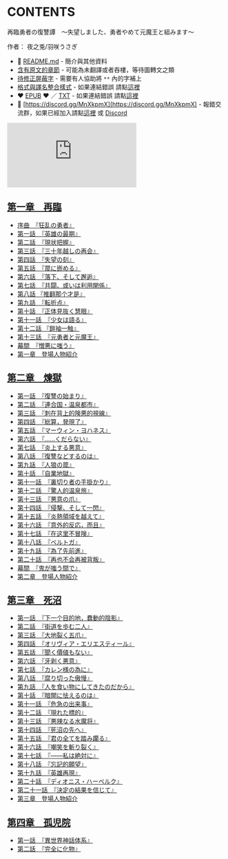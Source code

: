 # CONTENTS

再臨勇者の復讐譚　～失望しました、勇者やめて元魔王と組みます～  

作者： 夜之兎/羽咲うさぎ  



- :closed_book: [README.md](README.md) - 簡介與其他資料
- [含有原文的章節](ja.md) - 可能為未翻譯或者吞樓，等待圖轉文之類
- [待修正屏蔽字](%E5%BE%85%E4%BF%AE%E6%AD%A3%E5%B1%8F%E8%94%BD%E5%AD%97.md) - 需要有人協助將 `**` 內的字補上
- [格式與譯名整合樣式](https://github.com/bluelovers/node-novel/blob/master/lib/locales/%E5%86%8D%E8%87%A8%E5%8B%87%E8%80%85%E3%81%AE%E5%BE%A9%E8%AE%90%E8%AD%9A%E3%80%80%EF%BD%9E%E5%A4%B1%E6%9C%9B%E3%81%97%E3%81%BE%E3%81%97%E3%81%9F%E3%80%81%E5%8B%87%E8%80%85%E3%82%84%E3%82%81%E3%81%A6%E5%85%83%E9%AD%94%E7%8E%8B%E3%81%A8%E7%B5%84%E3%81%BF%E3%81%BE%E3%81%99%EF%BD%9E.ts) - 如果連結錯誤 請點[這裡](https://github.com/bluelovers/node-novel/blob/master/lib/locales/)
-  :heart: [EPUB](https://gitlab.com/demonovel/epub-txt/blob/master/user/%E5%86%8D%E8%87%A8%E5%8B%87%E8%80%85%E3%81%AE%E5%BE%A9%E8%AE%90%E8%AD%9A%E3%80%80%EF%BD%9E%E5%A4%B1%E6%9C%9B%E3%81%97%E3%81%BE%E3%81%97%E3%81%9F%E3%80%81%E5%8B%87%E8%80%85%E3%82%84%E3%82%81%E3%81%A6%E5%85%83%E9%AD%94%E7%8E%8B%E3%81%A8%E7%B5%84%E3%81%BF%E3%81%BE%E3%81%99%EF%BD%9E.epub) :heart:  ／ [TXT](https://gitlab.com/demonovel/epub-txt/blob/master/user/out/%E5%86%8D%E8%87%A8%E5%8B%87%E8%80%85%E3%81%AE%E5%BE%A9%E8%AE%90%E8%AD%9A%E3%80%80%EF%BD%9E%E5%A4%B1%E6%9C%9B%E3%81%97%E3%81%BE%E3%81%97%E3%81%9F%E3%80%81%E5%8B%87%E8%80%85%E3%82%84.out.txt) - 如果連結錯誤 請點[這裡](https://gitlab.com/demonovel/epub-txt/blob/master/user/)
- :mega: [https://discord.gg/MnXkpmX](https://discord.gg/MnXkpmX) - 報錯交流群，如果已經加入請點[這裡](https://discordapp.com/channels/467794087769014273/467794088285175809) 或 [Discord](https://discordapp.com/channels/@me)


![導航目錄](https://chart.apis.google.com/chart?cht=qr&chs=150x150&chl=https://gitlab.com/novel-group/txt-source/blob/master/user_out/再臨勇者の復讐譚　～失望しました、勇者やめて元魔王と組みます～/導航目錄.md "導航目錄")




## [第一章　再臨](00000_%E7%AC%AC%E4%B8%80%E7%AB%A0%E3%80%80%E5%86%8D%E8%87%A8)

- [序曲　『狂乱の勇者』](00000_%E7%AC%AC%E4%B8%80%E7%AB%A0%E3%80%80%E5%86%8D%E8%87%A8/00000_%E5%BA%8F%E6%9B%B2%E3%80%80%E3%80%8E%E7%8B%82%E4%B9%B1%E3%81%AE%E5%8B%87%E8%80%85%E3%80%8F.txt)
- [第一話　『英雄の最期』](00000_%E7%AC%AC%E4%B8%80%E7%AB%A0%E3%80%80%E5%86%8D%E8%87%A8/00010_%E7%AC%AC%E4%B8%80%E8%A9%B1%E3%80%80%E3%80%8E%E8%8B%B1%E9%9B%84%E3%81%AE%E6%9C%80%E6%9C%9F%E3%80%8F.txt)
- [第二話　『現状把握』](00000_%E7%AC%AC%E4%B8%80%E7%AB%A0%E3%80%80%E5%86%8D%E8%87%A8/00020_%E7%AC%AC%E4%BA%8C%E8%A9%B1%E3%80%80%E3%80%8E%E7%8F%BE%E7%8A%B6%E6%8A%8A%E6%8F%A1%E3%80%8F.txt)
- [第三話　『三十年越しの再会』](00000_%E7%AC%AC%E4%B8%80%E7%AB%A0%E3%80%80%E5%86%8D%E8%87%A8/00030_%E7%AC%AC%E4%B8%89%E8%A9%B1%E3%80%80%E3%80%8E%E4%B8%89%E5%8D%81%E5%B9%B4%E8%B6%8A%E3%81%97%E3%81%AE%E5%86%8D%E4%BC%9A%E3%80%8F.txt)
- [第四話　『失望の刻』](00000_%E7%AC%AC%E4%B8%80%E7%AB%A0%E3%80%80%E5%86%8D%E8%87%A8/00040_%E7%AC%AC%E5%9B%9B%E8%A9%B1%E3%80%80%E3%80%8E%E5%A4%B1%E6%9C%9B%E3%81%AE%E5%88%BB%E3%80%8F.txt)
- [第五話　『罠に嵌める』](00000_%E7%AC%AC%E4%B8%80%E7%AB%A0%E3%80%80%E5%86%8D%E8%87%A8/00050_%E7%AC%AC%E4%BA%94%E8%A9%B1%E3%80%80%E3%80%8E%E7%BD%A0%E3%81%AB%E5%B5%8C%E3%82%81%E3%82%8B%E3%80%8F.txt)
- [第六話　『落下、そして邂逅』](00000_%E7%AC%AC%E4%B8%80%E7%AB%A0%E3%80%80%E5%86%8D%E8%87%A8/00060_%E7%AC%AC%E5%85%AD%E8%A9%B1%E3%80%80%E3%80%8E%E8%90%BD%E4%B8%8B%E3%80%81%E3%81%9D%E3%81%97%E3%81%A6%E9%82%82%E9%80%85%E3%80%8F.txt)
- [第七話　『共闘、或いは利用関係』](00000_%E7%AC%AC%E4%B8%80%E7%AB%A0%E3%80%80%E5%86%8D%E8%87%A8/00070_%E7%AC%AC%E4%B8%83%E8%A9%B1%E3%80%80%E3%80%8E%E5%85%B1%E9%97%98%E3%80%81%E6%88%96%E3%81%84%E3%81%AF%E5%88%A9%E7%94%A8%E9%96%A2%E4%BF%82%E3%80%8F.txt)
- [第八話 『推翻那个才是』](00000_%E7%AC%AC%E4%B8%80%E7%AB%A0%E3%80%80%E5%86%8D%E8%87%A8/00080_%E7%AC%AC%E5%85%AB%E8%A9%B1%20%E3%80%8E%E6%8E%A8%E7%BF%BB%E9%82%A3%E4%B8%AA%E6%89%8D%E6%98%AF%E3%80%8F.txt)
- [第九話　『転折点』](00000_%E7%AC%AC%E4%B8%80%E7%AB%A0%E3%80%80%E5%86%8D%E8%87%A8/00090_%E7%AC%AC%E4%B9%9D%E8%A9%B1%E3%80%80%E3%80%8E%E8%BB%A2%E6%8A%98%E7%82%B9%E3%80%8F.txt)
- [第十話　『正体見抜く慧眼』](00000_%E7%AC%AC%E4%B8%80%E7%AB%A0%E3%80%80%E5%86%8D%E8%87%A8/00100_%E7%AC%AC%E5%8D%81%E8%A9%B1%E3%80%80%E3%80%8E%E6%AD%A3%E4%BD%93%E8%A6%8B%E6%8A%9C%E3%81%8F%E6%85%A7%E7%9C%BC%E3%80%8F.txt)
- [第十一話　『少女は語る』](00000_%E7%AC%AC%E4%B8%80%E7%AB%A0%E3%80%80%E5%86%8D%E8%87%A8/00110_%E7%AC%AC%E5%8D%81%E4%B8%80%E8%A9%B1%E3%80%80%E3%80%8E%E5%B0%91%E5%A5%B3%E3%81%AF%E8%AA%9E%E3%82%8B%E3%80%8F.txt)
- [第十二話 『鎧袖一触』](00000_%E7%AC%AC%E4%B8%80%E7%AB%A0%E3%80%80%E5%86%8D%E8%87%A8/00120_%E7%AC%AC%E5%8D%81%E4%BA%8C%E8%A9%B1%20%E3%80%8E%E9%8E%A7%E8%A2%96%E4%B8%80%E8%A7%A6%E3%80%8F.txt)
- [第十三話　『元勇者と元魔王』](00000_%E7%AC%AC%E4%B8%80%E7%AB%A0%E3%80%80%E5%86%8D%E8%87%A8/00130_%E7%AC%AC%E5%8D%81%E4%B8%89%E8%A9%B1%E3%80%80%E3%80%8E%E5%85%83%E5%8B%87%E8%80%85%E3%81%A8%E5%85%83%E9%AD%94%E7%8E%8B%E3%80%8F.txt)
- [幕間　『憎悪に嗤う』](00000_%E7%AC%AC%E4%B8%80%E7%AB%A0%E3%80%80%E5%86%8D%E8%87%A8/00140_%E5%B9%95%E9%96%93%E3%80%80%E3%80%8E%E6%86%8E%E6%82%AA%E3%81%AB%E5%97%A4%E3%81%86%E3%80%8F.txt)
- [第一章　登場人物紹介](00000_%E7%AC%AC%E4%B8%80%E7%AB%A0%E3%80%80%E5%86%8D%E8%87%A8/00150_%E7%AC%AC%E4%B8%80%E7%AB%A0%E3%80%80%E7%99%BB%E5%A0%B4%E4%BA%BA%E7%89%A9%E7%B4%B9%E4%BB%8B.txt)


## [第二章　煉獄](00010_%E7%AC%AC%E4%BA%8C%E7%AB%A0%E3%80%80%E7%85%89%E7%8D%84)

- [第一話　『復讐の始まり』](00010_%E7%AC%AC%E4%BA%8C%E7%AB%A0%E3%80%80%E7%85%89%E7%8D%84/00160_%E7%AC%AC%E4%B8%80%E8%A9%B1%E3%80%80%E3%80%8E%E5%BE%A9%E8%AE%90%E3%81%AE%E5%A7%8B%E3%81%BE%E3%82%8A%E3%80%8F.txt)
- [第二話　『連合国・温泉都市』](00010_%E7%AC%AC%E4%BA%8C%E7%AB%A0%E3%80%80%E7%85%89%E7%8D%84/00170_%E7%AC%AC%E4%BA%8C%E8%A9%B1%E3%80%80%E3%80%8E%E9%80%A3%E5%90%88%E5%9B%BD%E3%83%BB%E6%B8%A9%E6%B3%89%E9%83%BD%E5%B8%82%E3%80%8F.txt)
- [第三話　『刺在背上的険悪的視線』](00010_%E7%AC%AC%E4%BA%8C%E7%AB%A0%E3%80%80%E7%85%89%E7%8D%84/00180_%E7%AC%AC%E4%B8%89%E8%A9%B1%E3%80%80%E3%80%8E%E5%88%BA%E5%9C%A8%E8%83%8C%E4%B8%8A%E7%9A%84%E9%99%BA%E6%82%AA%E7%9A%84%E8%A6%96%E7%B7%9A%E3%80%8F.txt)
- [第四話　『総算，発現了』](00010_%E7%AC%AC%E4%BA%8C%E7%AB%A0%E3%80%80%E7%85%89%E7%8D%84/00190_%E7%AC%AC%E5%9B%9B%E8%A9%B1%E3%80%80%E3%80%8E%E7%B7%8F%E7%AE%97%EF%BC%8C%E7%99%BA%E7%8F%BE%E4%BA%86%E3%80%8F.txt)
- [第五話　『マーウィン・ヨハネス』](00010_%E7%AC%AC%E4%BA%8C%E7%AB%A0%E3%80%80%E7%85%89%E7%8D%84/00200_%E7%AC%AC%E4%BA%94%E8%A9%B1%E3%80%80%E3%80%8E%E3%83%9E%E3%83%BC%E3%82%A6%E3%82%A3%E3%83%B3%E3%83%BB%E3%83%A8%E3%83%8F%E3%83%8D%E3%82%B9%E3%80%8F.txt)
- [第六話　『……くだらない』](00010_%E7%AC%AC%E4%BA%8C%E7%AB%A0%E3%80%80%E7%85%89%E7%8D%84/00210_%E7%AC%AC%E5%85%AD%E8%A9%B1%E3%80%80%E3%80%8E%E2%80%A6%E2%80%A6%E3%81%8F%E3%81%A0%E3%82%89%E3%81%AA%E3%81%84%E3%80%8F.txt)
- [第七話　『炎上する悪意』](00010_%E7%AC%AC%E4%BA%8C%E7%AB%A0%E3%80%80%E7%85%89%E7%8D%84/00220_%E7%AC%AC%E4%B8%83%E8%A9%B1%E3%80%80%E3%80%8E%E7%82%8E%E4%B8%8A%E3%81%99%E3%82%8B%E6%82%AA%E6%84%8F%E3%80%8F.txt)
- [第八話　『復讐などするのは』](00010_%E7%AC%AC%E4%BA%8C%E7%AB%A0%E3%80%80%E7%85%89%E7%8D%84/00230_%E7%AC%AC%E5%85%AB%E8%A9%B1%E3%80%80%E3%80%8E%E5%BE%A9%E8%AE%90%E3%81%AA%E3%81%A9%E3%81%99%E3%82%8B%E3%81%AE%E3%81%AF%E3%80%8F.txt)
- [第九話　『人狼の罠』](00010_%E7%AC%AC%E4%BA%8C%E7%AB%A0%E3%80%80%E7%85%89%E7%8D%84/00240_%E7%AC%AC%E4%B9%9D%E8%A9%B1%E3%80%80%E3%80%8E%E4%BA%BA%E7%8B%BC%E3%81%AE%E7%BD%A0%E3%80%8F.txt)
- [第十話　『自業地獄』](00010_%E7%AC%AC%E4%BA%8C%E7%AB%A0%E3%80%80%E7%85%89%E7%8D%84/00250_%E7%AC%AC%E5%8D%81%E8%A9%B1%E3%80%80%E3%80%8E%E8%87%AA%E6%A5%AD%E5%9C%B0%E7%8D%84%E3%80%8F.txt)
- [第十一話　『裏切り者の手掛かり』](00010_%E7%AC%AC%E4%BA%8C%E7%AB%A0%E3%80%80%E7%85%89%E7%8D%84/00260_%E7%AC%AC%E5%8D%81%E4%B8%80%E8%A9%B1%E3%80%80%E3%80%8E%E8%A3%8F%E5%88%87%E3%82%8A%E8%80%85%E3%81%AE%E6%89%8B%E6%8E%9B%E3%81%8B%E3%82%8A%E3%80%8F.txt)
- [第十二話　『驚人的温泉旅』](00010_%E7%AC%AC%E4%BA%8C%E7%AB%A0%E3%80%80%E7%85%89%E7%8D%84/00270_%E7%AC%AC%E5%8D%81%E4%BA%8C%E8%A9%B1%E3%80%80%E3%80%8E%E9%A9%9A%E4%BA%BA%E7%9A%84%E6%B8%A9%E6%B3%89%E6%97%85%E3%80%8F.txt)
- [第十三話　『悪意の爪』](00010_%E7%AC%AC%E4%BA%8C%E7%AB%A0%E3%80%80%E7%85%89%E7%8D%84/00280_%E7%AC%AC%E5%8D%81%E4%B8%89%E8%A9%B1%E3%80%80%E3%80%8E%E6%82%AA%E6%84%8F%E3%81%AE%E7%88%AA%E3%80%8F.txt)
- [第十四話　『侵撃、そして一閃』](00010_%E7%AC%AC%E4%BA%8C%E7%AB%A0%E3%80%80%E7%85%89%E7%8D%84/00290_%E7%AC%AC%E5%8D%81%E5%9B%9B%E8%A9%B1%E3%80%80%E3%80%8E%E4%BE%B5%E6%92%83%E3%80%81%E3%81%9D%E3%81%97%E3%81%A6%E4%B8%80%E9%96%83%E3%80%8F.txt)
- [第十五話　『炎熱領域を越えて』](00010_%E7%AC%AC%E4%BA%8C%E7%AB%A0%E3%80%80%E7%85%89%E7%8D%84/00300_%E7%AC%AC%E5%8D%81%E4%BA%94%E8%A9%B1%E3%80%80%E3%80%8E%E7%82%8E%E7%86%B1%E9%A0%98%E5%9F%9F%E3%82%92%E8%B6%8A%E3%81%88%E3%81%A6%E3%80%8F.txt)
- [第十六話　『意外的反応，而且』](00010_%E7%AC%AC%E4%BA%8C%E7%AB%A0%E3%80%80%E7%85%89%E7%8D%84/00310_%E7%AC%AC%E5%8D%81%E5%85%AD%E8%A9%B1%E3%80%80%E3%80%8E%E6%84%8F%E5%A4%96%E7%9A%84%E5%8F%8D%E5%BF%9C%EF%BC%8C%E8%80%8C%E4%B8%94%E3%80%8F.txt)
- [第十七話　『在这里不冒険』](00010_%E7%AC%AC%E4%BA%8C%E7%AB%A0%E3%80%80%E7%85%89%E7%8D%84/00320_%E7%AC%AC%E5%8D%81%E4%B8%83%E8%A9%B1%E3%80%80%E3%80%8E%E5%9C%A8%E8%BF%99%E9%87%8C%E4%B8%8D%E5%86%92%E9%99%BA%E3%80%8F.txt)
- [第十八話　『ベルトガ』](00010_%E7%AC%AC%E4%BA%8C%E7%AB%A0%E3%80%80%E7%85%89%E7%8D%84/00330_%E7%AC%AC%E5%8D%81%E5%85%AB%E8%A9%B1%E3%80%80%E3%80%8E%E3%83%99%E3%83%AB%E3%83%88%E3%82%AC%E3%80%8F.txt)
- [第十九話　『為了先前進』](00010_%E7%AC%AC%E4%BA%8C%E7%AB%A0%E3%80%80%E7%85%89%E7%8D%84/00340_%E7%AC%AC%E5%8D%81%E4%B9%9D%E8%A9%B1%E3%80%80%E3%80%8E%E7%82%BA%E4%BA%86%E5%85%88%E5%89%8D%E9%80%B2%E3%80%8F.txt)
- [第二十話　『再也不会再被背叛』](00010_%E7%AC%AC%E4%BA%8C%E7%AB%A0%E3%80%80%E7%85%89%E7%8D%84/00350_%E7%AC%AC%E4%BA%8C%E5%8D%81%E8%A9%B1%E3%80%80%E3%80%8E%E5%86%8D%E4%B9%9F%E4%B8%8D%E4%BC%9A%E5%86%8D%E8%A2%AB%E8%83%8C%E5%8F%9B%E3%80%8F.txt)
- [幕間　『鬼が嗤う間で』](00010_%E7%AC%AC%E4%BA%8C%E7%AB%A0%E3%80%80%E7%85%89%E7%8D%84/00360_%E5%B9%95%E9%96%93%E3%80%80%E3%80%8E%E9%AC%BC%E3%81%8C%E5%97%A4%E3%81%86%E9%96%93%E3%81%A7%E3%80%8F.txt)
- [第二章　登場人物紹介](00010_%E7%AC%AC%E4%BA%8C%E7%AB%A0%E3%80%80%E7%85%89%E7%8D%84/00370_%E7%AC%AC%E4%BA%8C%E7%AB%A0%E3%80%80%E7%99%BB%E5%A0%B4%E4%BA%BA%E7%89%A9%E7%B4%B9%E4%BB%8B.txt)


## [第三章　死沼](00020_%E7%AC%AC%E4%B8%89%E7%AB%A0%E3%80%80%E6%AD%BB%E6%B2%BC)

- [第一話　『下一个目的地，蠢動的陰影』](00020_%E7%AC%AC%E4%B8%89%E7%AB%A0%E3%80%80%E6%AD%BB%E6%B2%BC/00380_%E7%AC%AC%E4%B8%80%E8%A9%B1%E3%80%80%E3%80%8E%E4%B8%8B%E4%B8%80%E4%B8%AA%E7%9B%AE%E7%9A%84%E5%9C%B0%EF%BC%8C%E8%A0%A2%E5%8B%95%E7%9A%84%E9%99%B0%E5%BD%B1%E3%80%8F.txt)
- [第二話　『街道を歩む二人』](00020_%E7%AC%AC%E4%B8%89%E7%AB%A0%E3%80%80%E6%AD%BB%E6%B2%BC/00390_%E7%AC%AC%E4%BA%8C%E8%A9%B1%E3%80%80%E3%80%8E%E8%A1%97%E9%81%93%E3%82%92%E6%AD%A9%E3%82%80%E4%BA%8C%E4%BA%BA%E3%80%8F.txt)
- [第三話　『大地裂く五爪』](00020_%E7%AC%AC%E4%B8%89%E7%AB%A0%E3%80%80%E6%AD%BB%E6%B2%BC/00400_%E7%AC%AC%E4%B8%89%E8%A9%B1%E3%80%80%E3%80%8E%E5%A4%A7%E5%9C%B0%E8%A3%82%E3%81%8F%E4%BA%94%E7%88%AA%E3%80%8F.txt)
- [第四話　『オリヴィア・エリエスティール』](00020_%E7%AC%AC%E4%B8%89%E7%AB%A0%E3%80%80%E6%AD%BB%E6%B2%BC/00410_%E7%AC%AC%E5%9B%9B%E8%A9%B1%E3%80%80%E3%80%8E%E3%82%AA%E3%83%AA%E3%83%B4%E3%82%A3%E3%82%A2%E3%83%BB%E3%82%A8%E3%83%AA%E3%82%A8%E3%82%B9%E3%83%86%E3%82%A3%E3%83%BC%E3%83%AB%E3%80%8F.txt)
- [第五話　『聞く價値もない』](00020_%E7%AC%AC%E4%B8%89%E7%AB%A0%E3%80%80%E6%AD%BB%E6%B2%BC/00420_%E7%AC%AC%E4%BA%94%E8%A9%B1%E3%80%80%E3%80%8E%E8%81%9E%E3%81%8F%E5%83%B9%E5%80%A4%E3%82%82%E3%81%AA%E3%81%84%E3%80%8F.txt)
- [第六話　『牙剥く悪意』](00020_%E7%AC%AC%E4%B8%89%E7%AB%A0%E3%80%80%E6%AD%BB%E6%B2%BC/00430_%E7%AC%AC%E5%85%AD%E8%A9%B1%E3%80%80%E3%80%8E%E7%89%99%E5%89%A5%E3%81%8F%E6%82%AA%E6%84%8F%E3%80%8F.txt)
- [第七話　『カレン様の為に』](00020_%E7%AC%AC%E4%B8%89%E7%AB%A0%E3%80%80%E6%AD%BB%E6%B2%BC/00440_%E7%AC%AC%E4%B8%83%E8%A9%B1%E3%80%80%E3%80%8E%E3%82%AB%E3%83%AC%E3%83%B3%E6%A7%98%E3%81%AE%E7%82%BA%E3%81%AB%E3%80%8F.txt)
- [第八話　『腐り切った傲慢』](00020_%E7%AC%AC%E4%B8%89%E7%AB%A0%E3%80%80%E6%AD%BB%E6%B2%BC/00450_%E7%AC%AC%E5%85%AB%E8%A9%B1%E3%80%80%E3%80%8E%E8%85%90%E3%82%8A%E5%88%87%E3%81%A3%E3%81%9F%E5%82%B2%E6%85%A2%E3%80%8F.txt)
- [第九話　『人を食い物にしてきたのだから』](00020_%E7%AC%AC%E4%B8%89%E7%AB%A0%E3%80%80%E6%AD%BB%E6%B2%BC/00460_%E7%AC%AC%E4%B9%9D%E8%A9%B1%E3%80%80%E3%80%8E%E4%BA%BA%E3%82%92%E9%A3%9F%E3%81%84%E7%89%A9%E3%81%AB%E3%81%97%E3%81%A6%E3%81%8D%E3%81%9F%E3%81%AE%E3%81%A0%E3%81%8B%E3%82%89%E3%80%8F.txt)
- [第十話　『暗闇に怯えるのは』](00020_%E7%AC%AC%E4%B8%89%E7%AB%A0%E3%80%80%E6%AD%BB%E6%B2%BC/00470_%E7%AC%AC%E5%8D%81%E8%A9%B1%E3%80%80%E3%80%8E%E6%9A%97%E9%97%87%E3%81%AB%E6%80%AF%E3%81%88%E3%82%8B%E3%81%AE%E3%81%AF%E3%80%8F.txt)
- [第十一話　『危急の出来事』](00020_%E7%AC%AC%E4%B8%89%E7%AB%A0%E3%80%80%E6%AD%BB%E6%B2%BC/00480_%E7%AC%AC%E5%8D%81%E4%B8%80%E8%A9%B1%E3%80%80%E3%80%8E%E5%8D%B1%E6%80%A5%E3%81%AE%E5%87%BA%E6%9D%A5%E4%BA%8B%E3%80%8F.txt)
- [第十二話　『現れた標的』](00020_%E7%AC%AC%E4%B8%89%E7%AB%A0%E3%80%80%E6%AD%BB%E6%B2%BC/00490_%E7%AC%AC%E5%8D%81%E4%BA%8C%E8%A9%B1%E3%80%80%E3%80%8E%E7%8F%BE%E3%82%8C%E3%81%9F%E6%A8%99%E7%9A%84%E3%80%8F.txt)
- [第十三話　『悪辣なる水魔将』](00020_%E7%AC%AC%E4%B8%89%E7%AB%A0%E3%80%80%E6%AD%BB%E6%B2%BC/00500_%E7%AC%AC%E5%8D%81%E4%B8%89%E8%A9%B1%E3%80%80%E3%80%8E%E6%82%AA%E8%BE%A3%E3%81%AA%E3%82%8B%E6%B0%B4%E9%AD%94%E5%B0%86%E3%80%8F.txt)
- [第十四話　『死沼の先へ』](00020_%E7%AC%AC%E4%B8%89%E7%AB%A0%E3%80%80%E6%AD%BB%E6%B2%BC/00510_%E7%AC%AC%E5%8D%81%E5%9B%9B%E8%A9%B1%E3%80%80%E3%80%8E%E6%AD%BB%E6%B2%BC%E3%81%AE%E5%85%88%E3%81%B8%E3%80%8F.txt)
- [第十五話　『君の全てを踏み躙る』](00020_%E7%AC%AC%E4%B8%89%E7%AB%A0%E3%80%80%E6%AD%BB%E6%B2%BC/00520_%E7%AC%AC%E5%8D%81%E4%BA%94%E8%A9%B1%E3%80%80%E3%80%8E%E5%90%9B%E3%81%AE%E5%85%A8%E3%81%A6%E3%82%92%E8%B8%8F%E3%81%BF%E8%BA%99%E3%82%8B%E3%80%8F.txt)
- [第十六話　『嘲笑を斬り裂く』](00020_%E7%AC%AC%E4%B8%89%E7%AB%A0%E3%80%80%E6%AD%BB%E6%B2%BC/00530_%E7%AC%AC%E5%8D%81%E5%85%AD%E8%A9%B1%E3%80%80%E3%80%8E%E5%98%B2%E7%AC%91%E3%82%92%E6%96%AC%E3%82%8A%E8%A3%82%E3%81%8F%E3%80%8F.txt)
- [第十七話　『――私は絶対に』](00020_%E7%AC%AC%E4%B8%89%E7%AB%A0%E3%80%80%E6%AD%BB%E6%B2%BC/00540_%E7%AC%AC%E5%8D%81%E4%B8%83%E8%A9%B1%E3%80%80%E3%80%8E%E2%80%95%E2%80%95%E7%A7%81%E3%81%AF%E7%B5%B6%E5%AF%BE%E3%81%AB%E3%80%8F.txt)
- [第十八話　『忘記的願望』](00020_%E7%AC%AC%E4%B8%89%E7%AB%A0%E3%80%80%E6%AD%BB%E6%B2%BC/00550_%E7%AC%AC%E5%8D%81%E5%85%AB%E8%A9%B1%E3%80%80%E3%80%8E%E5%BF%98%E8%A8%98%E7%9A%84%E9%A1%98%E6%9C%9B%E3%80%8F.txt)
- [第十九話　『英雄再現』](00020_%E7%AC%AC%E4%B8%89%E7%AB%A0%E3%80%80%E6%AD%BB%E6%B2%BC/00560_%E7%AC%AC%E5%8D%81%E4%B9%9D%E8%A9%B1%E3%80%80%E3%80%8E%E8%8B%B1%E9%9B%84%E5%86%8D%E7%8F%BE%E3%80%8F.txt)
- [第二十話　『ディオニス・ハーベルク』](00020_%E7%AC%AC%E4%B8%89%E7%AB%A0%E3%80%80%E6%AD%BB%E6%B2%BC/00570_%E7%AC%AC%E4%BA%8C%E5%8D%81%E8%A9%B1%E3%80%80%E3%80%8E%E3%83%87%E3%82%A3%E3%82%AA%E3%83%8B%E3%82%B9%E3%83%BB%E3%83%8F%E3%83%BC%E3%83%99%E3%83%AB%E3%82%AF%E3%80%8F.txt)
- [第二十一話　『決定の結果を信じて』](00020_%E7%AC%AC%E4%B8%89%E7%AB%A0%E3%80%80%E6%AD%BB%E6%B2%BC/00580_%E7%AC%AC%E4%BA%8C%E5%8D%81%E4%B8%80%E8%A9%B1%E3%80%80%E3%80%8E%E6%B1%BA%E5%AE%9A%E3%81%AE%E7%B5%90%E6%9E%9C%E3%82%92%E4%BF%A1%E3%81%98%E3%81%A6%E3%80%8F.txt)
- [第三章　登場人物紹介](00020_%E7%AC%AC%E4%B8%89%E7%AB%A0%E3%80%80%E6%AD%BB%E6%B2%BC/00590_%E7%AC%AC%E4%B8%89%E7%AB%A0%E3%80%80%E7%99%BB%E5%A0%B4%E4%BA%BA%E7%89%A9%E7%B4%B9%E4%BB%8B.txt)


## [第四章　孤児院](00030_%E7%AC%AC%E5%9B%9B%E7%AB%A0%E3%80%80%E5%AD%A4%E5%85%90%E9%99%A2)

- [第一話　『異世界神話体系』](00030_%E7%AC%AC%E5%9B%9B%E7%AB%A0%E3%80%80%E5%AD%A4%E5%85%90%E9%99%A2/00600_%E7%AC%AC%E4%B8%80%E8%A9%B1%E3%80%80%E3%80%8E%E7%95%B0%E4%B8%96%E7%95%8C%E7%A5%9E%E8%A9%B1%E4%BD%93%E7%B3%BB%E3%80%8F.txt)
- [第二話　『完全に化物』](00030_%E7%AC%AC%E5%9B%9B%E7%AB%A0%E3%80%80%E5%AD%A4%E5%85%90%E9%99%A2/00610_%E7%AC%AC%E4%BA%8C%E8%A9%B1%E3%80%80%E3%80%8E%E5%AE%8C%E5%85%A8%E3%81%AB%E5%8C%96%E7%89%A9%E3%80%8F.txt)

